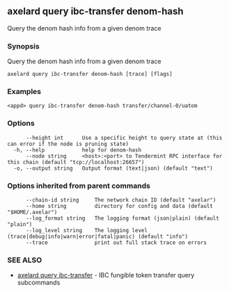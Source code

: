## axelard query ibc-transfer denom-hash

Query the denom hash info from a given denom trace

### Synopsis

Query the denom hash info from a given denom trace

```
axelard query ibc-transfer denom-hash [trace] [flags]
```

### Examples

```
<appd> query ibc-transfer denom-hash transfer/channel-0/uatom
```

### Options

```
      --height int      Use a specific height to query state at (this can error if the node is pruning state)
  -h, --help            help for denom-hash
      --node string     <host>:<port> to Tendermint RPC interface for this chain (default "tcp://localhost:26657")
  -o, --output string   Output format (text|json) (default "text")
```

### Options inherited from parent commands

```
      --chain-id string     The network chain ID (default "axelar")
      --home string         directory for config and data (default "$HOME/.axelar")
      --log_format string   The logging format (json|plain) (default "plain")
      --log_level string    The logging level (trace|debug|info|warn|error|fatal|panic) (default "info")
      --trace               print out full stack trace on errors
```

### SEE ALSO

- [axelard query ibc-transfer](axelard_query_ibc-transfer.md)	 - IBC fungible token transfer query subcommands
